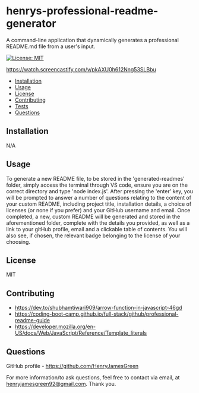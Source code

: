# henrys-professional-readme-generator
A command-line application that dynamically generates a professional README.md file from a user's input.

[![License: MIT](https://img.shields.io/badge/License-MIT-yellow.svg)](https://opensource.org/licenses/MIT)

https://watch.screencastify.com/v/pkAXU0h612Nng53SLBbu

- [Installation](#Installation)
- [Usage](#Usage)
- [License](#License)
- [Contributing](#Contributing)
- [Tests](#Tests)
- [Questions](#Questions)

## Installation
N/A

## Usage
To generate a new README file, to be stored in the 'generated-readmes' folder, simply access the terminal through VS code, ensure you are on the correct directory and type 'node index.js'. After pressing the 'enter' key, you will be prompted to answer a number of questions relating to the content of your custom README, including project title, installation details, a choice of licenses (or none if you prefer) and your GitHub username and email. Once completed, a new, custom README will be generated and stored in the aforementioned folder, complete with the details you provided, as well as a link to your gitHub profile, email and a clickable table of contents. You will also see, if chosen, the relevant badge belonging to the license of your choosing. 

## License
MIT

## Contributing
- https://dev.to/shubhamtiwari909/arrow-function-in-javascript-46gd
- https://coding-boot-camp.github.io/full-stack/github/professional-readme-guide
- https://developer.mozilla.org/en-US/docs/Web/JavaScript/Reference/Template_literals

## Questions

GitHub profile - https://github.com/HenryJamesGreen

For more information/to ask questions, feel free to contact via email, at henryjamesgreen92@gmail.com. Thank you.

  